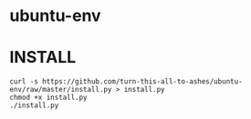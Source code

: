 # ubuntu-env

# INSTALL

    curl -s https://github.com/turn-this-all-to-ashes/ubuntu-env/raw/master/install.py > install.py
    chmod +x install.py
    ./install.py
